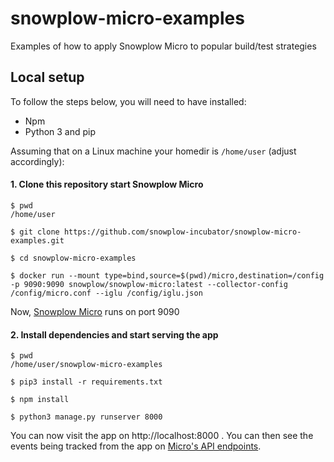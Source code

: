 # snowplow-micro-examples
Examples of how to apply Snowplow Micro to popular build/test strategies


## Local setup

To follow the steps below, you will need to have installed:

 - Npm
 - Python 3 and pip

Assuming that on a Linux machine your homedir is `/home/user` (adjust accordingly):

#### 1. Clone this repository start Snowplow Micro

```
$ pwd
/home/user

$ git clone https://github.com/snowplow-incubator/snowplow-micro-examples.git

$ cd snowplow-micro-examples

$ docker run --mount type=bind,source=$(pwd)/micro,destination=/config -p 9090:9090 snowplow/snowplow-micro:latest --collector-config /config/micro.conf --iglu /config/iglu.json

```

Now, [Snowplow Micro](https://github.com/snowplow-incubator/snowplow-micro) runs on port 9090


#### 2. Install dependencies and start serving the app

```
$ pwd
/home/user/snowplow-micro-examples

$ pip3 install -r requirements.txt

$ npm install

$ python3 manage.py runserver 8000

```
You can now visit the app on http://localhost:8000 . You can then see the events being tracked from the app on [Micro's API endpoints](https://github.com/snowplow-incubator/snowplow-micro#3-rest-api).
